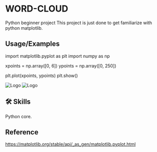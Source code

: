 # WORD-CLOUD
Python beginner project
This project is just done to get familiarize with python matplotlib.


## Usage/Examples

import matplotlib.pyplot as plt
import numpy as np

xpoints = np.array([0, 6])
ypoints = np.array([0, 250])

plt.plot(xpoints, ypoints)
plt.show()

![Logo](https://upload.wikimedia.org/wikipedia/commons/c/c3/Python-logo-notext.svg)
![Logo](https://upload.wikimedia.org/wikipedia/en/5/56/Matplotlib_logo.svg)


## 🛠 Skills
Python core.

## Reference
https://matplotlib.org/stable/api/_as_gen/matplotlib.pyplot.html


